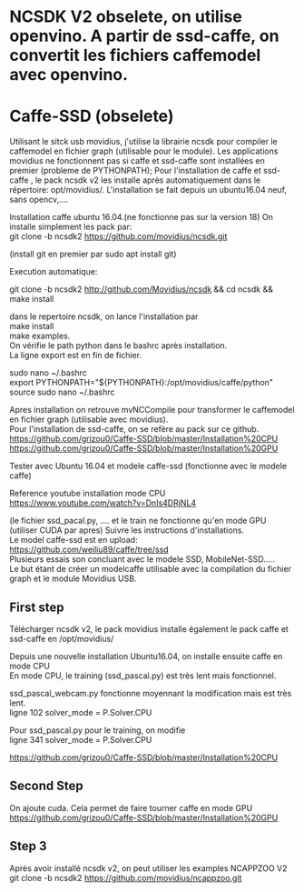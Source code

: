 # NCSDK V2 obselete, on utilise openvino. A partir de ssd-caffe, on convertit les fichiers caffemodel avec openvino.



# Caffe-SSD   (obselete)
Utilisant le sitck usb movidius, j'utilise la librairie ncsdk pour compiler le caffemodel en fichier graph (utilisable pour le module).
Les applications movidius ne fonctionnent pas si caffe et ssd-caffe sont installées en premier (probleme de PYTHONPATH);
Pour l'installation de caffe et ssd-caffe , le pack ncsdk v2 les installe après automatiquement dans le répertoire: opt/movidius/.
L'installation se fait depuis un ubuntu16.04 neuf, sans opencv,....

Installation caffe ubuntu 16.04.(ne fonctionne pas sur la version 18)
On installe simplement les pack par:                      
git clone -b ncsdk2 https://github.com/movidius/ncsdk.git

(install git en premier par sudo apt install git)

Execution automatique:

git clone -b ncsdk2 http://github.com/Movidius/ncsdk && cd ncsdk && make install


dans le repertoire ncsdk, on lance l'installation par                  
make install                                  
make examples.                                 
On vérifie le path python dans le bashrc après installation.                         
La ligne export est en fin de fichier.                                    

sudo nano ~/.bashrc                                              
export PYTHONPATH="${PYTHONPATH}:/opt/movidius/caffe/python"                                     
source sudo nano ~/.bashrc                                     

Apres installation on retrouve mvNCCompile pour transformer le caffemodel en fichier graph (utilisable avec movidius).           
Pour l'installation de ssd-caffe, on se refère au pack sur ce github.                     
https://github.com/grizou0/Caffe-SSD/blob/master/Installation%20CPU                                    
https://github.com/grizou0/Caffe-SSD/blob/master/Installation%20GPU                             


Tester avec Ubuntu 16.04 et modele caffe-ssd (fonctionne avec le modele caffe) 

Reference youtube installation mode CPU                                      
https://www.youtube.com/watch?v=DnIs4DRjNL4 

(le fichier ssd_pacal.py, .... et le train ne fonctionne qu'en mode GPU (utiliser CUDA par apres) 
Suivre les instructions d'installations.                     
Le model caffe-ssd est en upload:                                       
https://github.com/weiliu89/caffe/tree/ssd                         
Plusieurs essais son concluant avec le modele SSD, MobileNet-SSD.....                                 
Le but étant de créer un modelcaffe utilisable avec la compilation du fichier graph et le module Movidius USB.               

First step
----------
Télécharger ncsdk v2, le pack movidius installe également le pack caffe et ssd-caffe en /opt/movidius/                   

Depuis une nouvelle installation Ubuntu16.04, on installe ensuite caffe en mode CPU                           
En mode CPU, le training (ssd_pascal.py) est très lent mais fonctionnel.                               

ssd_pascal_webcam.py fonctionne moyennant la modification mais est très lent.                                  
ligne 102 solver_mode = P.Solver.CPU                                              

Pour ssd_pascal.py pour le training, on modifie                                        
ligne 341 solver_mode = P.Solver.CPU                                               

https://github.com/grizou0/Caffe-SSD/blob/master/Installation%20CPU                                             

Second Step
-----------
On ajoute cuda. Cela permet de faire tourner caffe en mode GPU                                                       
https://github.com/grizou0/Caffe-SSD/blob/master/Installation%20GPU                                                  

Step 3
------
Après avoir installé ncsdk v2, on peut utiliser les examples NCAPPZOO V2                                                     
git clone -b ncsdk2 https://github.com/movidius/ncappzoo.git                                

